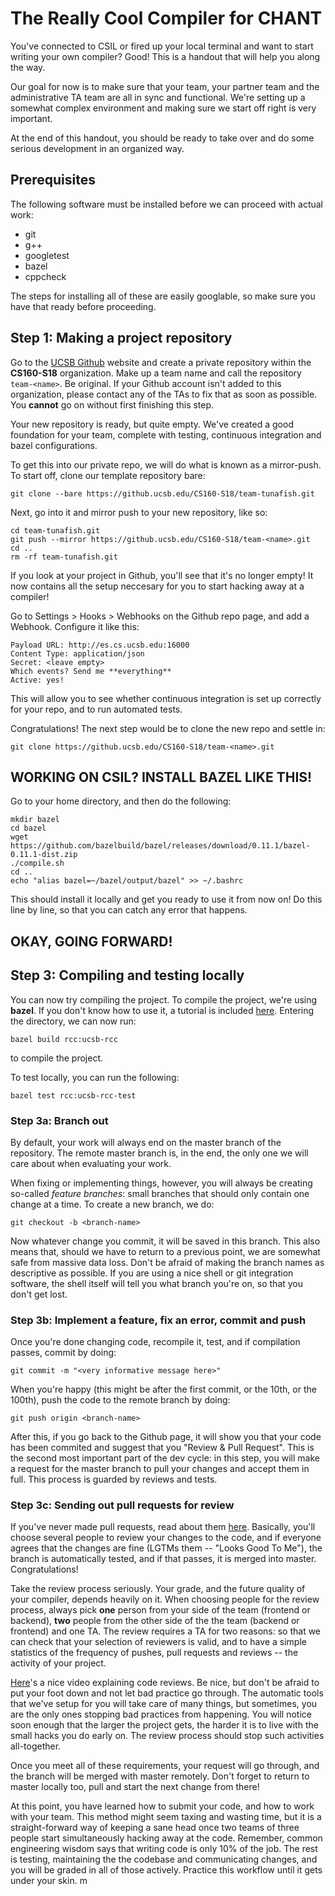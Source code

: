 
The Really Cool Compiler for CHANT
====================================


You've connected to CSIL or fired up your local terminal and want to start writing your own compiler? Good! This is a handout that will help you along the way.

Our goal for now is to make sure that your team, your partner team and the administrative TA team are all in sync and functional. We're setting up a somewhat complex environment and making sure we start off right is very important.

At the end of this handout, you should be ready to take over and do some serious development in an organized way.

## Prerequisites

The following software must be installed before we can proceed with actual work:

- git
- g++
- googletest
- bazel
- cppcheck

The steps for installing all of these are easily googlable, so make sure you have that ready before proceeding.

## Step 1: Making a project repository

Go to the [UCSB Github](https://github.ucsb.edu/) website and create a private repository within the **CS160-S18** organization. Make up a team name and call the repository `team-<name>`. Be original. If your Github account isn't added to this organization, please contact any of the TAs to fix that as soon as possible. You **cannot** go on without first finishing this step. 

Your new repository is ready, but quite empty. We've created a good foundation for your team, complete with testing, continuous integration and bazel configurations.

To get this into our private repo, we will do what is known as a mirror-push. To start off, clone our template repository bare:

```git clone --bare https://github.ucsb.edu/CS160-S18/team-tunafish.git```

Next, go into it and mirror push to your new repository, like so:

```
cd team-tunafish.git
git push --mirror https://github.ucsb.edu/CS160-S18/team-<name>.git
cd ..
rm -rf team-tunafish.git
```

If you look at your project in Github, you'll see that it's no longer empty! It now contains all the setup neccesary for you to start hacking away at a compiler!

Go to Settings > Hooks > Webhooks on the Github repo page, and add a Webhook. Configure it like this:

```
Payload URL: http://es.cs.ucsb.edu:16000
Content Type: application/json
Secret: <leave empty>
Which events? Send me **everything**
Active: yes!
```

This will allow you to see whether continuous integration is set up correctly for your repo, and to run automated tests.

Congratulations! The next step would be to clone the new repo and settle in:

```git clone https://github.ucsb.edu/CS160-S18/team-<name>.git```

## WORKING ON CSIL? INSTALL BAZEL LIKE THIS!

Go to your home directory, and then do the following:

```
mkdir bazel
cd bazel
wget https://github.com/bazelbuild/bazel/releases/download/0.11.1/bazel-0.11.1-dist.zip
./compile.sh
cd ..
echo "alias bazel=~/bazel/output/bazel" >> ~/.bashrc
```

This should install it locally and get you ready to use it from now on!
Do this line by line, so that you can catch any error that happens.

## OKAY, GOING FORWARD!

## Step 3: Compiling and testing locally

You can now try compiling the project. To compile the project, we're using 
**bazel**. If you don't know how to use it, a tutorial is included [here](link). Entering the directory, we can now run:

```bazel build rcc:ucsb-rcc```

to compile the project.

To test locally, you can run the following:

```bazel test rcc:ucsb-rcc-test```

### Step 3a: Branch out

By default, your work will always end on the master branch of the repository. The remote master branch is, in the end, the only one we will care about when evaluating your work.

When fixing or implementing things, however, you will always be creating so-called *feature branches*: small branches that should only contain one change at a time. To create a new branch, we do:

```git checkout -b <branch-name>```

Now whatever change you commit, it will be saved in this branch. This also means that, should we have to return to a previous point, we are somewhat safe from massive data loss. Don't be afraid of making the branch names as descriptive as possible. If you are using a nice shell or git integration software, the shell itself will tell you what branch you're on, so that you don't get lost.

### Step 3b: Implement a feature, fix an error, commit and push

Once you're done changing code, recompile it, test, and if compilation passes, commit by doing:

```git add --all .
git commit -m "<very informative message here>"
```

When you're happy (this might be after the first commit, or the 10th, or the 100th), push the code to the remote branch by doing:

```git push origin <branch-name>```

After this, if you go back to the Github page, it will show you that your code has been commited and suggest that you "Review & Pull Request". This is the second most important part of the dev cycle: in this step, you will make a request for the master branch to pull your changes and accept them in full. This process is guarded by reviews and tests.

### Step 3c: Sending out pull requests for review

If you've never made pull requests, read about them [here](https://help.github.com/articles/creating-a-pull-request/). Basically, you'll choose several people to review your changes to the code, and if everyone agrees that the changes are fine (LGTMs them -- "Looks Good To Me"), the branch is automatically tested, and if that passes, it is merged into master. Congratulations!

Take the review process seriously. Your grade, and the future quality of your compiler, depends heavily on it. When choosing people for the review process, always pick **one** person from your side of the team (frontend or backend), **two** people from the other side of the the team (backend or frontend) and one TA. The review requires a TA for two reasons: so that we can check that your selection of reviewers is valid, and to have a simple statistics of the frequency of pushes, pull requests and reviews -- the activity of your project.

[Here](https://www.youtube.com/watch?v=HW0RPaJqm4g)'s a nice video explaining code reviews. Be nice, but don't be afraid to put your foot down and not let bad practice go through. The automatic tools that we've setup for you will take care of many things, but sometimes, you are the only ones stopping bad practices from happening. You will notice soon enough that the larger the project gets, the harder it is to live with the small hacks you do early on. The review process should stop such activities all-together.

Once you meet all of these requirements, your request will go through, and the branch will be merged with master remotely. Don't forget to return to master locally too, pull and start the next change from there!

At this point, you have learned how to submit your code, and how to work with your team. This method might seem taxing and wasting time, but it is a straight-forward way of keeping a sane head once two teams of three people start simultaneously hacking away at the code. Remember, common engineering wisdom says that writing code is only 10% of the job. The rest is testing, maintaining the the codebase and communicating changes, and you will be graded in all of those actively. Practice this workflow until it gets under your skin.
m
